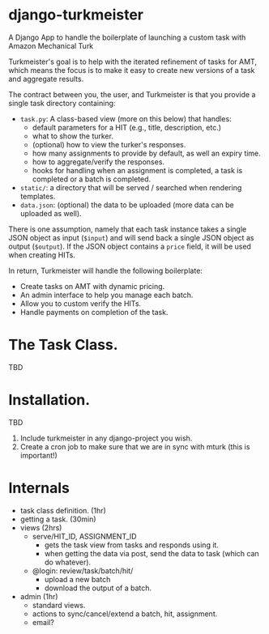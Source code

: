 # django-turkmeister
A Django App to handle the boilerplate of launching a custom task with Amazon Mechanical Turk

Turkmeister's goal is to help with the iterated refinement of tasks
for AMT, which means the focus is to make it easy to create new
versions of a task and aggregate results.

The contract between you, the user, and Turkmeister is that you provide a single task directory containing:
  + `task.py`: A class-based view (more on this below) that handles:
    - default parameters for a HIT (e.g., title, description, etc.)
    - what to show the turker.
    - (optional) how to view the turker's responses.
    - how many assignments to provide by default, as well an expiry time.
    - how to aggregate/verify the responses.
    - hooks for handling when an assignment is completed, a task is completed or a batch is completed.
  + `static/`: a directory that will be served / searched when rendering templates.
  + `data.json`: (optional) the data to be uploaded (more data can be uploaded as well).

There is one assumption, namely that each task instance takes a single
JSON object as input (`$input`) and will send back a single JSON
object as output (`$output`). If the JSON object contains a `price`
field, it will be used when creating HITs.

In return, Turkmeister will handle the following boilerplate:
  + Create tasks on AMT with dynamic pricing.
  + An admin interface to help you manage each batch.
  + Allow you to custom verify the HITs.
  + Handle payments on completion of the task.

# The Task Class.

TBD

# Installation.

TBD

1. Include turkmeister in any django-project you wish.
2. Create a cron job to make sure that we are in sync with mturk (this is important!)

# Internals

- task class definition. (1hr)
- getting a task. (30min)
- views (2hrs)
    - serve/HIT_ID, ASSIGNMENT_ID
        - gets the task view from tasks and responds using it.
        - when getting the data via post, send the data to task (which can do whatever).
    - @login: review/task/batch/hit/
        - upload a new batch
        - download the output of a batch.
- admin (1hr)
    - standard views.
    - actions to sync/cancel/extend a batch, hit, assignment.
    - email?
